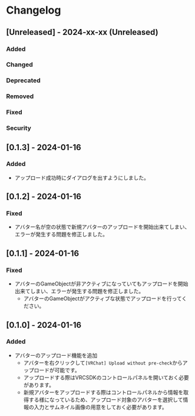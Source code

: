 # Changelog

## [Unreleased] - 2024-xx-xx (Unreleased)
### Added

### Changed

### Deprecated

### Removed

### Fixed

### Security

## [0.1.3] - 2024-01-16
### Added
- アップロード成功時にダイアログを出すようにしました。

## [0.1.2] - 2024-01-16
### Fixed
- アバター名が空の状態で新規アバターのアップロードを開始出来てしまい、エラーが発生する問題を修正しました。

## [0.1.1] - 2024-01-16
### Fixed
- アバターのGameObjectが非アクティブになっていてもアップロードを開始出来てしまい、エラーが発生する問題を修正しました。
  - アバターのGameObjectがアクティブな状態でアップロードを行ってください。

## [0.1.0] - 2024-01-16
### Added
- アバターのアップロード機能を追加
  - アバターを右クリックして`[VRChat] Upload without pre-check`からアップロードが可能です。
  - アップロードする際はVRCSDKのコントロールパネルを開いておく必要があります。
  - 新規アバターをアップロードする際はコントロールパネルから情報を取得する様になっているため、アップロード対象のアバターを選択して情報の入力とサムネイル画像の用意をしておく必要があります。
